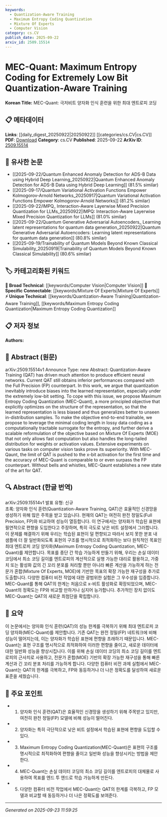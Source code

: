 ```yaml
---
keywords:
  - Quantization-Aware Training
  - Maximum Entropy Coding Quantization
  - Mixture Of Experts
  - Computer Vision
category: cs.CV
publish_date: 2025-09-22
arxiv_id: 2509.15514
---
```


<!-- KEYWORD_LINKING_METADATA:
{
  "processed_timestamp": "2025-09-23T11:59:25.768393",
  "vocabulary_version": "1.0",
  "selected_keywords": [
    "Quantization-Aware Training",
    "Maximum Entropy Coding Quantization",
    "Mixture Of Experts",
    "Computer Vision"
  ],
  "rejected_keywords": [],
  "similarity_scores": {
    "Quantization-Aware Training": 0.8,
    "Maximum Entropy Coding Quantization": 0.82,
    "Mixture Of Experts": 0.77,
    "Computer Vision": 0.7
  },
  "extraction_method": "AI_prompt_based",
  "budget_applied": true,
  "candidates_json": {
    "candidates": [
      {
        "surface": "Quantization-Aware Training",
        "canonical": "Quantization-Aware Training",
        "aliases": [
          "QAT"
        ],
        "category": "unique_technical",
        "rationale": "This is a specific method central to the paper's contribution, offering a unique approach to neural network optimization.",
        "novelty_score": 0.75,
        "connectivity_score": 0.7,
        "specificity_score": 0.85,
        "link_intent_score": 0.8
      },
      {
        "surface": "Maximum Entropy Coding Quantization",
        "canonical": "Maximum Entropy Coding Quantization",
        "aliases": [
          "MEC-Quant"
        ],
        "category": "unique_technical",
        "rationale": "Represents the novel technique introduced in the paper, crucial for understanding the proposed advancements.",
        "novelty_score": 0.85,
        "connectivity_score": 0.65,
        "specificity_score": 0.9,
        "link_intent_score": 0.82
      },
      {
        "surface": "Mixture Of Experts",
        "canonical": "Mixture Of Experts",
        "aliases": [
          "MOE"
        ],
        "category": "specific_connectable",
        "rationale": "A well-known model architecture that enhances understanding of the computational strategies used.",
        "novelty_score": 0.6,
        "connectivity_score": 0.78,
        "specificity_score": 0.8,
        "link_intent_score": 0.77
      },
      {
        "surface": "Computer Vision",
        "canonical": "Computer Vision",
        "aliases": [],
        "category": "broad_technical",
        "rationale": "The application domain of the proposed technique, relevant for contextualizing its impact.",
        "novelty_score": 0.4,
        "connectivity_score": 0.85,
        "specificity_score": 0.5,
        "link_intent_score": 0.7
      }
    ],
    "ban_list_suggestions": [
      "Full Precision",
      "in-distribution samples"
    ]
  },
  "decisions": [
    {
      "candidate_surface": "Quantization-Aware Training",
      "resolved_canonical": "Quantization-Aware Training",
      "decision": "linked",
      "scores": {
        "novelty": 0.75,
        "connectivity": 0.7,
        "specificity": 0.85,
        "link_intent": 0.8
      }
    },
    {
      "candidate_surface": "Maximum Entropy Coding Quantization",
      "resolved_canonical": "Maximum Entropy Coding Quantization",
      "decision": "linked",
      "scores": {
        "novelty": 0.85,
        "connectivity": 0.65,
        "specificity": 0.9,
        "link_intent": 0.82
      }
    },
    {
      "candidate_surface": "Mixture Of Experts",
      "resolved_canonical": "Mixture Of Experts",
      "decision": "linked",
      "scores": {
        "novelty": 0.6,
        "connectivity": 0.78,
        "specificity": 0.8,
        "link_intent": 0.77
      }
    },
    {
      "candidate_surface": "Computer Vision",
      "resolved_canonical": "Computer Vision",
      "decision": "linked",
      "scores": {
        "novelty": 0.4,
        "connectivity": 0.85,
        "specificity": 0.5,
        "link_intent": 0.7
      }
    }
  ]
}
-->

# MEC-Quant: Maximum Entropy Coding for Extremely Low Bit Quantization-Aware Training

**Korean Title:** MEC-Quant: 극저비트 양자화 인식 훈련을 위한 최대 엔트로피 코딩

## 📋 메타데이터

**Links**: [[daily_digest_20250922|20250922]] [[categories/cs.CV|cs.CV]]
**PDF**: [Download](https://arxiv.org/pdf/2509.15514.pdf)
**Category**: cs.CV
**Published**: 2025-09-22
**ArXiv ID**: [2509.15514](https://arxiv.org/abs/2509.15514)

## 🔗 유사한 논문
- [[2025-09-22/Quantum Enhanced Anomaly Detection for ADS-B Data using Hybrid Deep Learning_20250922|Quantum Enhanced Anomaly Detection for ADS-B Data using Hybrid Deep Learning]] (81.5% similar)
- [[2025-09-17/Quantum Variational Activation Functions Empower Kolmogorov-Arnold Networks_20250917|Quantum Variational Activation Functions Empower Kolmogorov-Arnold Networks]] (81.2% similar)
- [[2025-09-22/IMPQ_ Interaction-Aware Layerwise Mixed Precision Quantization for LLMs_20250922|IMPQ: Interaction-Aware Layerwise Mixed Precision Quantization for LLMs]] (81.0% similar)
- [[2025-09-22/Quantum Generative Adversarial Autoencoders_ Learning latent representations for quantum data generation_20250922|Quantum Generative Adversarial Autoencoders: Learning latent representations for quantum data generation]] (80.8% similar)
- [[2025-09-19/Trainability of Quantum Models Beyond Known Classical Simulability_20250919|Trainability of Quantum Models Beyond Known Classical Simulability]] (80.6% similar)

## 🏷️ 카테고리화된 키워드
**🧠 Broad Technical**: [[keywords/Computer Vision|Computer Vision]]
**🔗 Specific Connectable**: [[keywords/Mixture Of Experts|Mixture Of Experts]]
**⚡ Unique Technical**: [[keywords/Quantization-Aware Training|Quantization-Aware Training]], [[keywords/Maximum Entropy Coding Quantization|Maximum Entropy Coding Quantization]]

## 📋 저자 정보

**Authors:** 

## 📄 Abstract (원문)

arXiv:2509.15514v1 Announce Type: new 
Abstract: Quantization-Aware Training (QAT) has driven much attention to produce efficient neural networks. Current QAT still obtains inferior performances compared with the Full Precision (FP) counterpart. In this work, we argue that quantization inevitably introduce biases into the learned representation, especially under the extremely low-bit setting. To cope with this issue, we propose Maximum Entropy Coding Quantization (MEC-Quant), a more principled objective that explicitly optimizes on the structure of the representation, so that the learned representation is less biased and thus generalizes better to unseen in-distribution samples. To make the objective end-to-end trainable, we propose to leverage the minimal coding length in lossy data coding as a computationally tractable surrogate for the entropy, and further derive a scalable reformulation of the objective based on Mixture Of Experts (MOE) that not only allows fast computation but also handles the long-tailed distribution for weights or activation values. Extensive experiments on various tasks on computer vision tasks prove its superiority. With MEC-Qaunt, the limit of QAT is pushed to the x-bit activation for the first time and the accuracy of MEC-Quant is comparable to or even surpass the FP counterpart. Without bells and whistles, MEC-Qaunt establishes a new state of the art for QAT.

## 🔍 Abstract (한글 번역)

arXiv:2509.15514v1 발표 유형: 신규  
초록: 양자화 인식 훈련(Quantization-Aware Training, QAT)은 효율적인 신경망을 생성하기 위해 많은 주목을 받고 있습니다. 현재의 QAT는 여전히 완전 정밀도(Full Precision, FP)와 비교하여 성능이 열등합니다. 이 연구에서는 양자화가 학습된 표현에 필연적으로 편향을 도입한다고 주장하며, 특히 극도로 낮은 비트 설정에서 그러합니다. 이 문제를 해결하기 위해 우리는 학습된 표현이 덜 편향되고 따라서 보지 못한 분포 내 샘플에 더 잘 일반화되도록 표현의 구조를 명시적으로 최적화하는 보다 원칙적인 목표인 최대 엔트로피 코딩 양자화(Maximum Entropy Coding Quantization, MEC-Quant)를 제안합니다. 목표를 종단 간 학습 가능하게 만들기 위해, 우리는 손실 데이터 코딩에서 최소 코딩 길이를 엔트로피의 계산적으로 실행 가능한 대리로 활용하고, 가중치 또는 활성화 값의 긴 꼬리 분포를 처리할 뿐만 아니라 빠른 계산을 가능하게 하는 전문가 혼합(Mixture Of Experts, MOE)에 기반한 목표의 확장 가능한 재구성을 추가로 도출합니다. 다양한 컴퓨터 비전 작업에 대한 광범위한 실험은 그 우수성을 입증합니다. MEC-Quant를 통해 QAT의 한계는 처음으로 x-비트 활성화로 확장되었으며, MEC-Quant의 정확도는 FP와 비교할 만하거나 심지어 능가합니다. 추가적인 장치 없이도 MEC-Quant는 QAT의 새로운 최첨단을 확립합니다.

## 📝 요약

이 논문에서는 양자화 인식 훈련(QAT)의 성능 한계를 극복하기 위해 최대 엔트로피 코딩 양자화(MEC-Quant)를 제안합니다. 기존 QAT는 완전 정밀(FP) 네트워크에 비해 성능이 떨어지는데, 이는 양자화가 학습된 표현에 편향을 초래하기 때문입니다. MEC-Quant는 표현 구조를 명시적으로 최적화하여 이러한 편향을 줄이고, 새로운 데이터에 대한 일반화 성능을 향상시킵니다. 이를 위해 손실 데이터 코딩의 최소 코딩 길이를 엔트로피의 근사치로 사용하고, 전문가 혼합(MOE) 기반의 확장 가능한 재구성을 통해 빠른 계산과 긴 꼬리 분포 처리를 가능하게 합니다. 다양한 컴퓨터 비전 과제 실험에서 MEC-Quant는 QAT의 한계를 극복하고, FP와 동등하거나 더 나은 정확도를 달성하여 새로운 표준을 세웠습니다.

## 🎯 주요 포인트

- 1. 양자화 인식 훈련(QAT)은 효율적인 신경망을 생성하기 위해 주목받고 있지만, 여전히 완전 정밀(FP) 모델에 비해 성능이 떨어진다.
- 2. 양자화는 특히 극단적으로 낮은 비트 설정에서 학습된 표현에 편향을 도입할 수 있다.
- 3. Maximum Entropy Coding Quantization(MEC-Quant)은 표현의 구조를 명시적으로 최적화하여 편향을 줄이고 일반화 성능을 향상시키는 방법을 제안한다.
- 4. MEC-Quant는 손실 데이터 코딩의 최소 코딩 길이를 엔트로피의 대체물로 사용하여 목표를 엔드 투 엔드로 학습 가능하게 만든다.
- 5. 다양한 컴퓨터 비전 작업에서 MEC-Quant는 QAT의 한계를 극복하고, FP 모델과 비교할 때 동등하거나 더 나은 정확도를 보여준다.


---

*Generated on 2025-09-23 11:59:25*